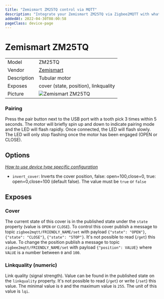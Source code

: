 ```yaml
---
title: "Zemismart ZM25TQ control via MQTT"
description: "Integrate your Zemismart ZM25TQ via Zigbee2MQTT with whatever smart home infrastructure you are using without the vendor's bridge or gateway."
addedAt: 2022-04-30T08:00:58
pageClass: device-page
---
```


<!-- !!!! -->
<!-- ATTENTION: This file is auto-generated through docgen! -->
<!-- You can only edit the "Notes"-Section between the two comment lines "Notes BEGIN" and "Notes END". -->
<!-- Do not use h1 or h2 heading within "## Notes"-Section. -->
<!-- !!!! -->

# Zemismart ZM25TQ

|     |     |
|-----|-----|
| Model | ZM25TQ  |
| Vendor  | [Zemismart](/supported-devices/#v=Zemismart)  |
| Description | Tubular motor |
| Exposes | cover (state, position), linkquality |
| Picture | ![Zemismart ZM25TQ](https://www.zigbee2mqtt.io/images/devices/ZM25TQ.png) |


<!-- Notes BEGIN: You can edit here. Add "## Notes" headline if not already present. -->

### Pairing

Press the pair button next to the USB port with a tooth pick 3 times within 5 seconds. The motor will briefly spin up and down to indicate pairing mode and the LED will flash rapidly. Once connected, the LED will flash slowly. The LED will only stop flashing once the motor has been engaged (OPEN or CLOSE).

<!-- Notes END: Do not edit below this line -->



## Options
*[How to use device type specific configuration](../guide/configuration/devices-groups.md#specific-device-options)*

* `invert_cover`: Inverts the cover position, false: open=100,close=0, true: open=0,close=100 (default false). The value must be `true` or `false`


## Exposes

### Cover 
The current state of this cover is in the published state under the `state` property (value is `OPEN` or `CLOSE`).
To control this cover publish a message to topic `zigbee2mqtt/FRIENDLY_NAME/set` with payload `{"state": "OPEN"}`, `{"state": "CLOSE"}`, `{"state": "STOP"}`.
It's not possible to read (`/get`) this value.
To change the position publish a message to topic `zigbee2mqtt/FRIENDLY_NAME/set` with payload `{"position": VALUE}` where `VALUE` is a number between `0` and `100`.

### Linkquality (numeric)
Link quality (signal strength).
Value can be found in the published state on the `linkquality` property.
It's not possible to read (`/get`) or write (`/set`) this value.
The minimal value is `0` and the maximum value is `255`.
The unit of this value is `lqi`.

